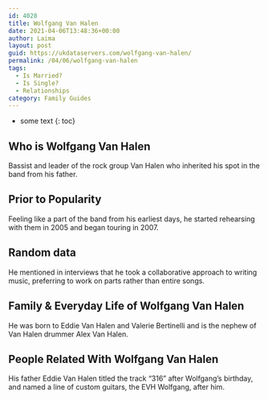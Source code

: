 ```yaml
---
id: 4028
title: Wolfgang Van Halen
date: 2021-04-06T13:48:36+00:00
author: Laima
layout: post
guid: https://ukdataservers.com/wolfgang-van-halen/
permalink: /04/06/wolfgang-van-halen
tags:
  - Is Married?
  - Is Single?
  - Relationships
category: Family Guides
---
```


* some text
{: toc}


## Who is Wolfgang Van Halen
                  
                  
                  
Bassist and leader of the rock group Van Halen who inherited his spot in the band from his father.
                  
              
            
              
            
                
                
                
## Prior to Popularity
                  
                  
                  
Feeling like a part of the band from his earliest days, he started rehearsing with them in 2005 and began touring in 2007.
                  
              
            
              
            
                
                
                
## Random data
                  
                  
                  
He mentioned in interviews that he took a collaborative approach to writing music, preferring to work on parts rather than entire songs.
                  
              
            
              
            
                
                
                
## Family & Everyday Life of Wolfgang Van Halen
                  
                  
                  
He was born to Eddie Van Halen and Valerie Bertinelli and is the nephew of Van Halen drummer Alex Van Halen.
                  
              
            
              
            
                
                
                
## People Related With Wolfgang Van Halen
                  
                  
                  
His father Eddie Van Halen titled the track &#8220;316&#8221; after Wolfgang&#8217;s birthday, and named a line of custom guitars, the EVH Wolfgang, after him.
                  
              
            
              
            
                
              
            
              
              
            
            
              
            
          
          
          